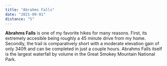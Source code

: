```yaml
---
title: "Abrahms Falls"
date: "2021-09-01"
distance: "5"
---
```


**Abrahms Falls** is one of my favorite hikes for many reasons. First, its extremely accesible being roughly a 45 minute drive from my home. Secondly, the trail is comparatively short with a moderate elevation gain of only 340ft and can be completed in just a couple hours. Abrahms Falls itself is the largest waterfall by volume in the Great Smokey Mountain National Park.
